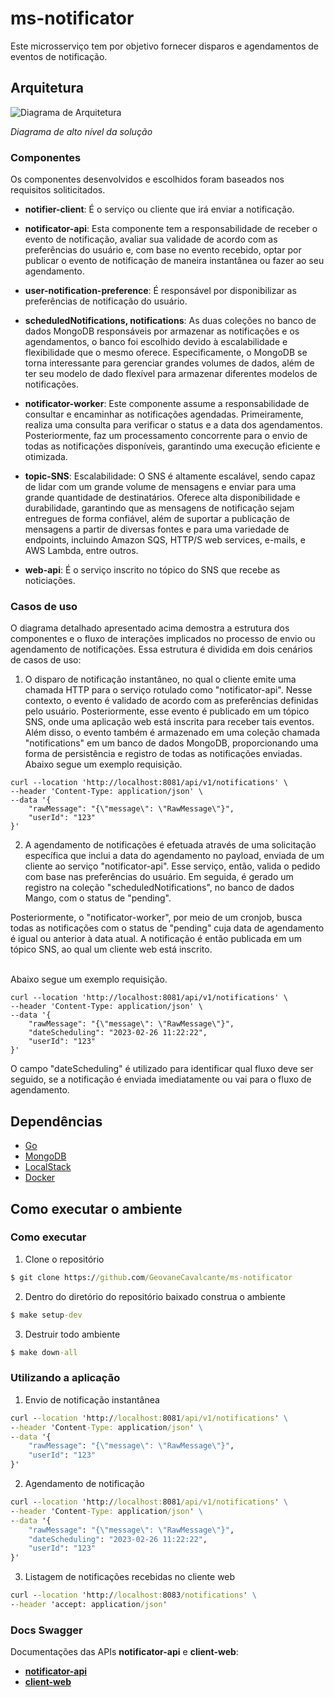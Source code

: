 # ms-notificator

Este microsserviço tem por objetivo fornecer disparos e agendamentos de eventos de notificação. 

## Arquitetura



![Diagrama de Arquitetura](https://gcdnb.pbrd.co/images/U83QdQSIl8je.png?o=1)

*Diagrama de alto nível da solução*

### Componentes

Os componentes desenvolvidos e escolhidos foram baseados nos requisitos soliticitados.

- **notifier-client**: É o serviço ou cliente que irá enviar a notificação.
- **notificator-api**: Esta componente tem a responsabilidade de receber o evento de notificação, avaliar sua validade de acordo com as preferências do usuário e, com base no evento recebido, optar por publicar o evento de notificação de maneira instantânea ou fazer ao seu agendamento.
- **user-notification-preference**: É responsável por disponibilizar as preferências de notificação do usuário.
- **scheduledNotifications, notifications**: As duas coleções no banco de dados MongoDB responsáveis por armazenar as notificações e os agendamentos, o banco foi escolhido devido à escalabilidade e flexibilidade que o mesmo oferece. Especificamente, o MongoDB se torna interessante para gerenciar grandes volumes de dados, além de ter seu modelo de dado flexível para armazenar diferentes modelos de notificações.
- **notificator-worker**: Este componente assume a responsabilidade de consultar e encaminhar as notificações agendadas. Primeiramente, realiza uma consulta para verificar o status e a data dos agendamentos. Posteriormente, faz um processamento concorrente para o envio de todas as notificações disponíveis, garantindo uma execução eficiente e otimizada.
- **topic-SNS**: Escalabilidade: O SNS é altamente escalável, sendo capaz de lidar com um grande volume de mensagens e enviar para uma grande quantidade de destinatários. Oferece alta disponibilidade e durabilidade, garantindo que as mensagens de notificação sejam entregues de forma confiável, além de suportar a publicação de mensagens a partir de diversas fontes e para uma variedade de endpoints, incluindo Amazon SQS, HTTP/S web services, e-mails, e AWS Lambda, entre outros.

- **web-api**: É o serviço inscrito no tópico do SNS que recebe as noticiações.


### Casos de uso
O diagrama detalhado apresentado acima demostra a estrutura dos componentes e o fluxo de interações implicados no processo de envio ou agendamento de notificações. Essa estrutura é dividida em dois cenários de casos de uso:

1. O disparo de notificação instantâneo, no qual o cliente emite uma chamada HTTP para o serviço rotulado como "notificator-api". Nesse contexto, o evento é validado de acordo com as preferências definidas pelo usuário. Posteriormente, esse evento é publicado em um tópico SNS, onde uma aplicação web está inscrita para receber tais eventos. Além disso, o evento também é armazenado em uma coleção chamada "notifications" em um banco de dados MongoDB, proporcionando uma forma de persistência e registro de todas as notificações enviadas.
\
Abaixo segue um exemplo requisição.

```
curl --location 'http://localhost:8081/api/v1/notifications' \
--header 'Content-Type: application/json' \
--data '{
    "rawMessage": "{\"message\": \"RawMessage\"}",
    "userId": "123"
}'
```

2. A agendamento de notificações é efetuada através de uma solicitação específica que inclui a data do agendamento no payload, enviada de um cliente ao serviço "notificator-api". Esse serviço, então, valida o pedido com base nas preferências do usuário. Em seguida, é gerado um registro na coleção "scheduledNotifications", no banco de dados Mango, com o status de "pending".

Posteriormente, o "notificator-worker", por meio de um cronjob, busca todas as notificações com o status de "pending" cuja data de agendamento é igual ou anterior à data atual. A notificação é então publicada em um tópico SNS, ao qual um cliente web está inscrito.

\
Abaixo segue um exemplo requisição.

```
curl --location 'http://localhost:8081/api/v1/notifications' \
--header 'Content-Type: application/json' \
--data '{
    "rawMessage": "{\"message\": \"RawMessage\"}",
    "dateScheduling": "2023-02-26 11:22:22",
    "userId": "123"
}'
```
O campo "dateScheduling" é utilizado para identificar qual fluxo deve ser seguido, se a notificação é enviada imediatamente ou vai para o fluxo de agendamento.


## Dependências
- [Go](https://go.dev/learn/)
- [MongoDB](https://www.mongodb.com/docs/)
- [LocalStack](https://docs.localstack.cloud/getting-started/)
- [Docker](https://docs.docker.com/?_gl=1*owu4p0*_ga*MjExMzE3MDIxOS4xNjg0NDU3MTk4*_ga_XJWPQMJYHQ*MTY4ODMzMTc3My40LjEuMTY4ODMzMTc3NC41OS4wLjA.)

## Como executar o ambiente

### Como executar

1. Clone o repositório 


```cmd
$ git clone https://github.com/GeovaneCavalcante/ms-notificator
```
2. Dentro do diretório do repositório baixado construa o ambiente
```cmd
$ make setup-dev
```
3. Destruir todo ambiente 
```cmd
$ make down-all
```

### Utilizando a aplicação

1. Envio de notificação instantânea
```cmd
curl --location 'http://localhost:8081/api/v1/notifications' \
--header 'Content-Type: application/json' \
--data '{
    "rawMessage": "{\"message\": \"RawMessage\"}",
    "userId": "123"
}'
```


2. Agendamento de notificação
```cmd
curl --location 'http://localhost:8081/api/v1/notifications' \
--header 'Content-Type: application/json' \
--data '{
    "rawMessage": "{\"message\": \"RawMessage\"}",
    "dateScheduling": "2023-02-26 11:22:22",
    "userId": "123"
}'
```

3. Listagem de notificações recebidas no cliente web
```cmd
curl --location 'http://localhost:8083/notifications' \
--header 'accept: application/json'
```
### Docs Swagger
Documentações das APIs **notificator-api** e **client-web**:
- [**notificator-api**](http://localhost:8081/swagger/index.html#/)
- [**client-web**](http://localhost:8083/apidocs/#/default/get_notifications)
